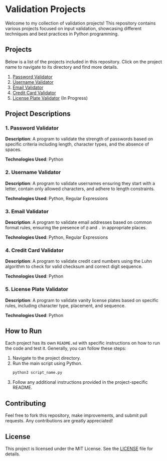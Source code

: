 # Validation Projects

Welcome to my collection of validation projects! This repository contains various projects focused on input validation, showcasing different techniques and best practices in Python programming.

## Projects

Below is a list of the projects included in this repository. Click on the project name to navigate to its directory and find more details.

1. [Password Validator](./password-validator)
2. [Username Validator](./username-validator)
3. [Email Validator](./email-validator)
4. [Credit Card Validator](https://github.com/AgSpades/luhn-credit-card-validator)
5. [License Plate Validator](./license-plate-validator) (In Progress)

## Project Descriptions

### 1. Password Validator
**Description**: A program to validate the strength of passwords based on specific criteria including length, character types, and the absence of spaces.

**Technologies Used**: Python

### 2. Username Validator
**Description**: A program to validate usernames ensuring they start with a letter, contain only allowed characters, and adhere to length constraints.

**Technologies Used**: Python, Regular Expressions

### 3. Email Validator
**Description**: A program to validate email addresses based on common format rules, ensuring the presence of `@` and `.` in appropriate places.

**Technologies Used**: Python, Regular Expressions

### 4. Credit Card Validator
**Description**: A program to validate credit card numbers using the Luhn algorithm to check for valid checksum and correct digit sequence.

**Technologies Used**: Python

### 5. License Plate Validator
**Description**: A program to validate vanity license plates based on specific rules, including character type, placement, and sequence.

**Technologies Used**: Python

## How to Run

Each project has its own `README.md` with specific instructions on how to run the code and test it. Generally, you can follow these steps:

1. Navigate to the project directory.
2. Run the main script using Python.
   ```bash
   python3 script_name.py
   ```
3. Follow any additional instructions provided in the project-specific README.
   
## Contributing
Feel free to fork this repository, make improvements, and submit pull requests. Any contributions are greatly appreciated!

## License

This project is licensed under the MIT License. See the [LICENSE](https://github.com/git/git-scm.com/blob/main/MIT-LICENSE.txt) file for details.